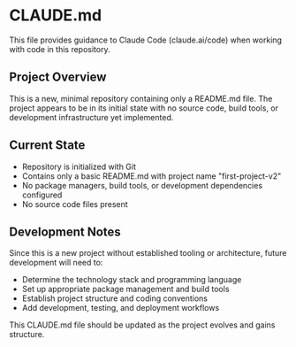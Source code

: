 # CLAUDE.md

This file provides guidance to Claude Code (claude.ai/code) when working with code in this repository.

## Project Overview

This is a new, minimal repository containing only a README.md file. The project appears to be in its initial state with no source code, build tools, or development infrastructure yet implemented.

## Current State


- Repository is initialized with Git
- Contains only a basic README.md with project name "first-project-v2"
- No package managers, build tools, or development dependencies configured
- No source code files present

## Development Notes

Since this is a new project without established tooling or architecture, future development will need to:
- Determine the technology stack and programming language
- Set up appropriate package management and build tools
- Establish project structure and coding conventions
- Add development, testing, and deployment workflows

This CLAUDE.md file should be updated as the project evolves and gains structure.